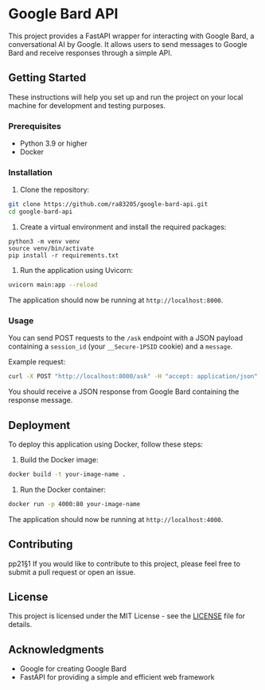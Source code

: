 # Google Bard API

This project provides a FastAPI wrapper for interacting with Google Bard, a conversational AI by Google. It allows users to send messages to Google Bard and receive responses through a simple API.

## Getting Started

These instructions will help you set up and run the project on your local machine for development and testing purposes.

### Prerequisites

- Python 3.9 or higher
- Docker

### Installation

1. Clone the repository:

```bash
git clone https://github.com/ra83205/google-bard-api.git
cd google-bard-api
```

1. Create a virtual environment and install the required packages:

```
python3 -m venv venv
source venv/bin/activate
pip install -r requirements.txt
```

1. Run the application using Uvicorn:

```bash
uvicorn main:app --reload
```

The application should now be running at `http://localhost:8000`.

### Usage

You can send POST requests to the `/ask` endpoint with a JSON payload containing a `session_id` (your `__Secure-1PSID` cookie) and a `message`.

Example request:

```bash
curl -X POST "http://localhost:8000/ask" -H "accept: application/json" -H "Content-Type: application/json" -d '{"session_id":"your-session-id","message":"What is the meaning of life?"}'
```

You should receive a JSON response from Google Bard containing the response message.

## Deployment

To deploy this application using Docker, follow these steps:

1. Build the Docker image:

```bash
docker build -t your-image-name .
```

1. Run the Docker container:

```bash
docker run -p 4000:80 your-image-name
```

The application should now be running at `http://localhost:4000`.

## Contributing
  pp21§1
If you would like to contribute to this project, please feel free to submit a pull request or open an issue.

## License

This project is licensed under the MIT License - see the [LICENSE](https://chat.openai.com/LICENSE) file for details.

## Acknowledgments

- Google for creating Google Bard
- FastAPI for providing a simple and efficient web framework
